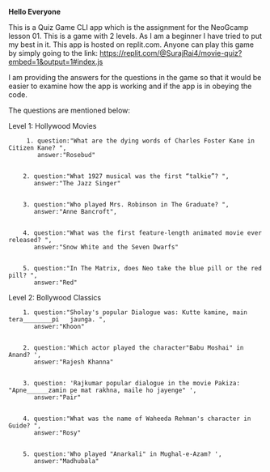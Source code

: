 **Hello Everyone**

This is a Quiz Game CLI app which is the assignment for the NeoGcamp lesson 01. This is a game with 2 levels. As I am a beginner I have tried to put my best in it. This app is hosted on replit.com. Anyone can play this game by simply going to the link: https://replit.com/@SurajRai4/movie-quiz?embed=1&output=1#index.js

I am providing the answers for the questions in the game so that it would be easier to examine how the app is working and if the app is in obeying the code.

The questions are mentioned below:

 Level 1: Hollywood Movies

         1. question:"What are the dying words of Charles Foster Kane in Citizen Kane? ",
            answer:"Rosebud"
      

        2. question:"What 1927 musical was the first “talkie”? ",
           answer:"The Jazz Singer"

      
        3. question:"Who played Mrs. Robinson in The Graduate? ",
           answer:"Anne Bancroft",
      

        4. question:"What was the first feature-length animated movie ever released? ",
           answer:"Snow White and the Seven Dwarfs"
      

        5. question:"In The Matrix, does Neo take the blue pill or the red pill? ",
           answer:"Red"
      

 Level 2: Bollywood Classics

        1. question:"Sholay's popular Dialogue was: Kutte kamine, main tera________pi   jaunga. ",
           answer:"Khoon"
    

        2. question:'Which actor played the character"Babu Moshai" in Anand? ',
           answer:"Rajesh Khanna"
      

        3. question: 'Rajkumar popular dialogue in the movie Pakiza: "Apne______zamin pe mat rakhna, maile ho jayenge" ',
           answer:"Pair"
      

        4. question:"What was the name of Waheeda Rehman's character in Guide? ",
           answer:"Rosy"
      

        5. question:'Who played "Anarkali" in Mughal-e-Azam? ',
           answer:"Madhubala"
      


